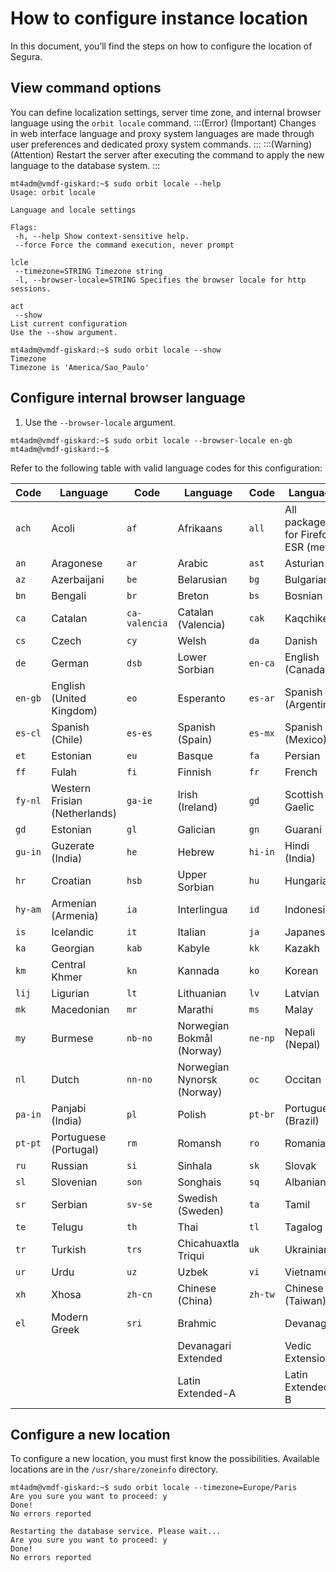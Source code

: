 # How to configure instance location

In this document, you’ll find the steps on how to configure the location of Segura.

## View command options
You can define localization settings, server time zone, and internal browser language using the `orbit locale` command.
:::(Error) (Important)
Changes in web interface language and proxy system languages are made through user preferences and dedicated proxy system commands.
:::
:::(Warning) (Attention)
Restart the server after executing the command to apply the new language to the database system.
:::
```
mt4adm@vmdf-giskard:~$ sudo orbit locale --help
Usage: orbit locale

Language and locale settings

Flags:
 -h, --help Show context-sensitive help.
 --force Force the command execution, never prompt

lcle
 --timezone=STRING Timezone string
 -l, --browser-locale=STRING Specifies the browser locale for http sessions.

act
 --show
List current configuration
Use the --show argument.

mt4adm@vmdf-giskard:~$ sudo orbit locale --show
Timezone
Timezone is 'America/Sao_Paulo'
``` 
## Configure internal browser language

1. Use the `--browser-locale` argument.

```
mt4adm@vmdf-giskard:~$ sudo orbit locale --browser-locale en-gb
mt4adm@vmdf-giskard:~$
```
Refer to the following table with valid language codes for this configuration:

| Code | Language            | Code | Language              | Code | Language               |
|--------|-------------------|--------|---------------------|--------|----------------------|
| `ach`  | Acoli             | `af`   | Afrikaans           | `all`  | All packages for Firefox ESR (meta) |
| `an`   | Aragonese         | `ar`   | Arabic              | `ast`  | Asturian              |
| `az`   | Azerbaijani       | `be`   | Belarusian          | `bg`   | Bulgarian             |
| `bn`   | Bengali           | `br`   | Breton              | `bs`   | Bosnian               |
| `ca`   | Catalan           | `ca-valencia` | Catalan (Valencia) | `cak` | Kaqchikel             |
| `cs`   | Czech             | `cy`   | Welsh               | `da`   | Danish                |
| `de`   | German            | `dsb`  | Lower Sorbian       | `en-ca`| English (Canada)      |
| `en-gb`| English (United Kingdom) | `eo` | Esperanto     | `es-ar`| Spanish (Argentina)   |
| `es-cl`| Spanish (Chile)   | `es-es`| Spanish (Spain)     | `es-mx`| Spanish (Mexico)      |
| `et`   | Estonian          | `eu`   | Basque              | `fa`   | Persian               |
| `ff`   | Fulah             | `fi`   | Finnish             | `fr`   | French                |
| `fy-nl`| Western Frisian (Netherlands) | `ga-ie` | Irish (Ireland) | `gd` | Scottish Gaelic       |
| `gd`   | Estonian          | `gl`   | Galician            | `gn`   | Guarani               |
| `gu-in`| Guzerate (India)  | `he`   | Hebrew              | `hi-in`| Hindi (India)         |
| `hr`   | Croatian          | `hsb`  | Upper Sorbian       | `hu`   | Hungarian             |
| `hy-am`| Armenian (Armenia)| `ia`   | Interlingua         | `id`   | Indonesian            |
| `is`   | Icelandic         | `it`   | Italian             | `ja`   | Japanese              |
| `ka`   | Georgian          | `kab`  | Kabyle              | `kk`   | Kazakh                |
| `km`   | Central Khmer     | `kn`   | Kannada             | `ko`   | Korean                |
| `lij`  | Ligurian          | `lt`   | Lithuanian          | `lv`   | Latvian               |
| `mk`   | Macedonian        | `mr`   | Marathi             | `ms`   | Malay                 |
| `my`   | Burmese           | `nb-no`| Norwegian Bokmål (Norway) | `ne-np` | Nepali (Nepal)  |
| `nl`   | Dutch             | `nn-no`| Norwegian Nynorsk (Norway) | `oc` | Occitan           |
| `pa-in`| Panjabi (India)   | `pl`   | Polish              | `pt-br`| Portuguese (Brazil)   |
| `pt-pt`| Portuguese (Portugal) | `rm` | Romansh            | `ro`   | Romanian              |
| `ru`   | Russian           | `si`   | Sinhala             | `sk`   | Slovak                |
| `sl`   | Slovenian         | `son`  | Songhais            | `sq`   | Albanian              |
| `sr`   | Serbian           | `sv-se`| Swedish (Sweden)    | `ta`   | Tamil                 |
| `te`   | Telugu            | `th`   | Thai                | `tl`   | Tagalog               |
| `tr`   | Turkish           | `trs`  | Chicahuaxtla Triqui | `uk`   | Ukrainian             |
| `ur`   | Urdu              | `uz`   | Uzbek               | `vi`   | Vietnamese            |
| `xh`   | Xhosa             | `zh-cn`| Chinese (China)     | `zh-tw`| Chinese (Taiwan)      |
| `el`   | Modern Greek      | `sri`  | Brahmic             |        | Devanagari            |
|        |                   |        | Devanagari Extended|        | Vedic Extensions      |
|        |                   |        | Latin Extended-A    |        | Latin Extended-B      |

## Configure a new location
To configure a new location, you must first know the possibilities. Available locations are in the `/usr/share/zoneinfo` directory.
```
mt4adm@vmdf-giskard:~$ sudo orbit locale --timezone=Europe/Paris
Are you sure you want to proceed: y
Done!
No errors reported

Restarting the database service. Please wait...
Are you sure you want to proceed: y
Done!
No errors reported
``` 



